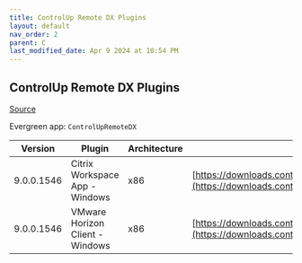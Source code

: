```yaml
---
title: ControlUp Remote DX Plugins
layout: default
nav_order: 2
parent: C
last_modified_date: Apr 9 2024 at 10:54 PM
---
```


## ControlUp Remote DX Plugins

[Source](https://www.controlup.com/products/controlup/agent/)

Evergreen app: `ControlUpRemoteDX`

| Version    | Plugin                          | Architecture | URI                                                                                                                                                                  |
| ---------- | ------------------------------- | ------------ | -------------------------------------------------------------------------------------------------------------------------------------------------------------------- |
| 9.0.0.1546 | Citrix Workspace App - Windows  | x86          | [https://downloads.controlup.com/RemoteDX/citrix/windows/curdx_windows_citrix.exe](https://downloads.controlup.com/RemoteDX/citrix/windows/curdx_windows_citrix.exe) |
| 9.0.0.1546 | VMware Horizon Client - Windows | x86          | [https://downloads.controlup.com/RemoteDX/vmware/windows/curdx_windows_vmware.exe](https://downloads.controlup.com/RemoteDX/vmware/windows/curdx_windows_vmware.exe) |

